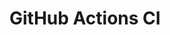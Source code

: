 # GitHub Actions CI












































































































































































































































































































































































































































































































































































































































































































































































































































































































































































































































































































































































































































































































































































































































































































































































































































































































































































































































































































































































































































































































































































































































































































































































































































































































































































































































































































































































































































































































































































































































































































































































































































































































































































































































































































































































































































































































































































































































